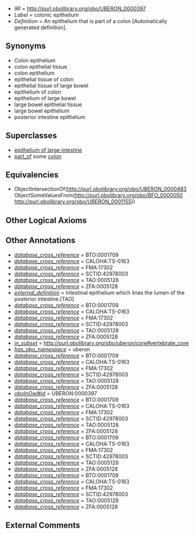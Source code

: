  * *IRI* = http://purl.obolibrary.org/obo/UBERON_0000397
 * *Label* = colonic epithelium
 * *Definition* = An epithelium that is part of a colon [Automatically generated definition].

## Synonyms

 * Colon epithelium
 * colon epithelial tissue
 * colon epithelium
 * epithelial tissue of colon
 * epithelial tissue of large bowel
 * epithelium of colon
 * epithelium of large bowel
 * large bowel epithelial tissue
 * large bowel epithelium
 * posterior intestine epithelium

## Superclasses

 * [epithelium of large intestine](../../UBERON/78/UBERON_0001278.md)
 * [part_of](../../BFO/50/BFO_0000050.md) some [colon](../../UBERON/55/UBERON_0001155.md)

## Equivalencies

 * ObjectIntersectionOf(<http://purl.obolibrary.org/obo/UBERON_0000483> ObjectSomeValuesFrom(<http://purl.obolibrary.org/obo/BFO_0000050> <http://purl.obolibrary.org/obo/UBERON_0001155>))

## Other Logical Axioms


## Other Annotations

 * *[database_cross_reference](../../ef/oboInOwl#hasDbXref.md)* = BTO:0001709
 * *[database_cross_reference](../../ef/oboInOwl#hasDbXref.md)* = CALOHA:TS-0163
 * *[database_cross_reference](../../ef/oboInOwl#hasDbXref.md)* = FMA:17302
 * *[database_cross_reference](../../ef/oboInOwl#hasDbXref.md)* = SCTID:42978003
 * *[database_cross_reference](../../ef/oboInOwl#hasDbXref.md)* = TAO:0005128
 * *[database_cross_reference](../../ef/oboInOwl#hasDbXref.md)* = ZFA:0005128
 * *[external_definition](../../UBPROP/01/UBPROP_0000001.md)* = Intestinal epithelium which lines the lumen of the posterior intestine.[TAO]
 * *[database_cross_reference](../../ef/oboInOwl#hasDbXref.md)* = BTO:0001709
 * *[database_cross_reference](../../ef/oboInOwl#hasDbXref.md)* = CALOHA:TS-0163
 * *[database_cross_reference](../../ef/oboInOwl#hasDbXref.md)* = FMA:17302
 * *[database_cross_reference](../../ef/oboInOwl#hasDbXref.md)* = SCTID:42978003
 * *[database_cross_reference](../../ef/oboInOwl#hasDbXref.md)* = TAO:0005128
 * *[database_cross_reference](../../ef/oboInOwl#hasDbXref.md)* = ZFA:0005128
 * *[in_subset](../../et/oboInOwl#inSubset.md)* = http://purl.obolibrary.org/obo/uberon/core#vertebrate_core
 * *[has_obo_namespace](../../ce/oboInOwl#hasOBONamespace.md)* = uberon
 * *[database_cross_reference](../../ef/oboInOwl#hasDbXref.md)* = BTO:0001709
 * *[database_cross_reference](../../ef/oboInOwl#hasDbXref.md)* = CALOHA:TS-0163
 * *[database_cross_reference](../../ef/oboInOwl#hasDbXref.md)* = FMA:17302
 * *[database_cross_reference](../../ef/oboInOwl#hasDbXref.md)* = SCTID:42978003
 * *[database_cross_reference](../../ef/oboInOwl#hasDbXref.md)* = TAO:0005128
 * *[database_cross_reference](../../ef/oboInOwl#hasDbXref.md)* = ZFA:0005128
 * *[oboInOwl#id](../../id/oboInOwl#id.md)* = UBERON:0000397
 * *[database_cross_reference](../../ef/oboInOwl#hasDbXref.md)* = BTO:0001709
 * *[database_cross_reference](../../ef/oboInOwl#hasDbXref.md)* = CALOHA:TS-0163
 * *[database_cross_reference](../../ef/oboInOwl#hasDbXref.md)* = FMA:17302
 * *[database_cross_reference](../../ef/oboInOwl#hasDbXref.md)* = SCTID:42978003
 * *[database_cross_reference](../../ef/oboInOwl#hasDbXref.md)* = TAO:0005128
 * *[database_cross_reference](../../ef/oboInOwl#hasDbXref.md)* = ZFA:0005128
 * *[database_cross_reference](../../ef/oboInOwl#hasDbXref.md)* = BTO:0001709
 * *[database_cross_reference](../../ef/oboInOwl#hasDbXref.md)* = CALOHA:TS-0163
 * *[database_cross_reference](../../ef/oboInOwl#hasDbXref.md)* = FMA:17302
 * *[database_cross_reference](../../ef/oboInOwl#hasDbXref.md)* = SCTID:42978003
 * *[database_cross_reference](../../ef/oboInOwl#hasDbXref.md)* = TAO:0005128
 * *[database_cross_reference](../../ef/oboInOwl#hasDbXref.md)* = ZFA:0005128
 * *[database_cross_reference](../../ef/oboInOwl#hasDbXref.md)* = BTO:0001709
 * *[database_cross_reference](../../ef/oboInOwl#hasDbXref.md)* = CALOHA:TS-0163
 * *[database_cross_reference](../../ef/oboInOwl#hasDbXref.md)* = FMA:17302
 * *[database_cross_reference](../../ef/oboInOwl#hasDbXref.md)* = SCTID:42978003
 * *[database_cross_reference](../../ef/oboInOwl#hasDbXref.md)* = TAO:0005128
 * *[database_cross_reference](../../ef/oboInOwl#hasDbXref.md)* = ZFA:0005128

## External Comments

